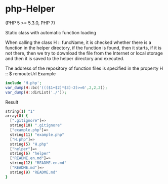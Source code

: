 # php-Helper
(PHP 5 >= 5.3.0, PHP 7)

Static class with automatic function loading

When calling the class H :: funcName, it is checked whether there is a function in the helper directory, if the function is found, then it starts, if it is not there, then we try to download the file from the Internet or local storage and then it is saved to the helper directory and executed.

The address of the repository of function files is specified in the property H :: $ remouteUrl
Example
```php
include 'H.php';
var_dump(H::bc('((($1+$2)*$3)-2)>=6',2,2,2));
var_dump(H::dirList('./')); 

```
Result
```bash
string(1) "1"
array(8) {
  [".gitignore"]=>
  string(10) ".gitignore"
  ["example.php"]=>
  string(11) "example.php"
  ["H.php"]=>
  string(5) "H.php"
  ["helper"]=>
  string(6) "helper"
  ["README.en.md"]=>
  string(12) "README.en.md"
  ["README.md"]=>
  string(9) "README.md"
}

```

